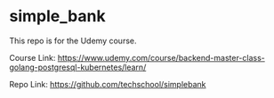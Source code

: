 # simple_bank
This repo is for the Udemy course.

Course Link: https://www.udemy.com/course/backend-master-class-golang-postgresql-kubernetes/learn/

Repo Link: https://github.com/techschool/simplebank
